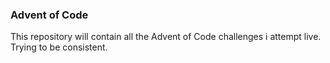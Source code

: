 ### Advent of Code

This repository will contain all the Advent of Code challenges i attempt live. Trying to be consistent.
